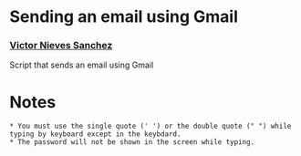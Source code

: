# Sending an email using Gmail

### [Victor Nieves Sanchez](https://twitter.com/VictorNS69)

Script that sends an email using Gmail

# Notes
```
* You must use the single quote (' ') or the double quote (" ") while typing by keyboard except in the keybdard.
* The password will not be shown in the screen while typing.
```
